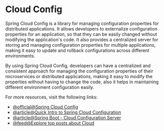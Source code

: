 # Cloud Config

Spring Cloud Config is a library for managing configuration properties for distributed applications. It allows developers to externalize configuration properties for an application, so that they can be easily changed without modifying the application's code. It also provides a centralized server for storing and managing configuration properties for multiple applications, making it easy to update and rollback configurations across different environments.

By using Spring Cloud Config, developers can have a centralized and consistent approach for managing the configuration properties of their microservices or distributed applications, making it easy to modify the properties without having to change the code, also it helps in maintaining different environment configuration easily.

For more resources, visit the following links:

- [@official@Spring Cloud Config](https://spring.io/projects/spring-cloud-config)
- [@article@Quick Intro to Spring Cloud Configuration](https://www.baeldung.com/spring-cloud-configuration)
- [@article@Spring Boot - Cloud Configuration Server](https://www.tutorialspoint.com/spring_boot/spring_boot_cloud_configuration_server.htm)
- [@feed@Explore top posts about Cloud](https://app.daily.dev/tags/cloud?ref=roadmapsh)

